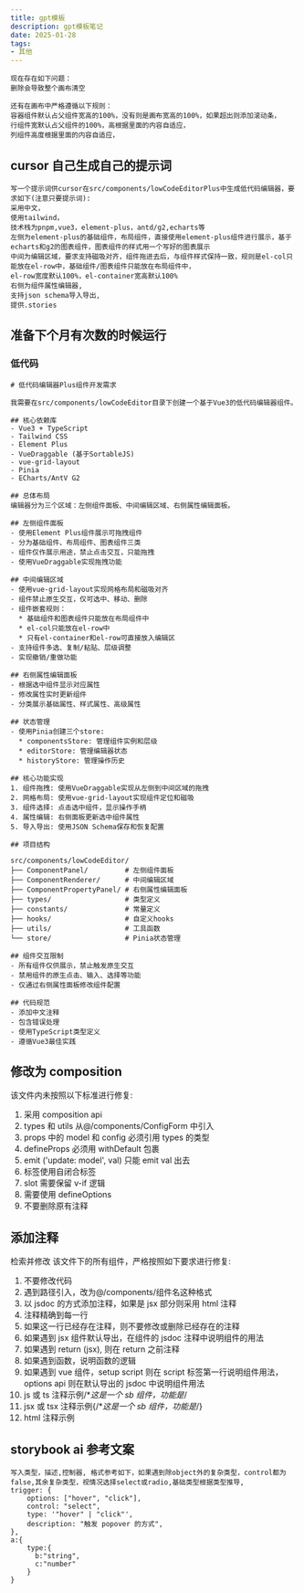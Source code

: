 ```yaml
---
title: gpt模板
description: gpt模板笔记
date: 2025-01-28
tags:
- 其他
---
```

```
现在存在如下问题：
删除会导致整个画布清空

还有在画布中严格遵循以下规则：
容器组件默认占父组件宽高的100%，没有则是画布宽高的100%，如果超出则添加滚动条，
行组件宽默认占父组件的100%，高根据里面的内容自适应，
列组件高度根据里面的内容自适应，
```

## cursor 自己生成自己的提示词
```
写一个提示词供cursor在src/components/lowCodeEditorPlus中生成低代码编辑器，要求如下(注意只要提示词):
采用中文，
使用tailwind，
技术栈为pnpm,vue3，element-plus，antd/g2,echarts等
左侧为element-plus的基础组件，布局组件，直接使用element-plus组件进行展示，基于echarts和g2的图表组件，图表组件的样式用一个写好的图表展示
中间为编辑区域，要求支持磁吸对齐，组件拖进去后，与组件样式保持一致，规则是el-col只能放在el-row中，基础组件/图表组件只能放在布局组件中，
el-row宽度默认100%，el-container宽高默认100%
右侧为组件属性编辑器,
支持json schema导入导出,
提供.stories
```
## 准备下个月有次数的时候运行
### 低代码
```text
# 低代码编辑器Plus组件开发需求

我需要在src/components/lowCodeEditor目录下创建一个基于Vue3的低代码编辑器组件。

## 核心依赖库
- Vue3 + TypeScript
- Tailwind CSS
- Element Plus
- VueDraggable (基于SortableJS)
- vue-grid-layout
- Pinia
- ECharts/AntV G2

## 总体布局
编辑器分为三个区域：左侧组件面板、中间编辑区域、右侧属性编辑面板。

## 左侧组件面板
- 使用Element Plus组件展示可拖拽组件
- 分为基础组件、布局组件、图表组件三类
- 组件仅作展示用途，禁止点击交互，只能拖拽
- 使用VueDraggable实现拖拽功能

## 中间编辑区域
- 使用vue-grid-layout实现网格布局和磁吸对齐
- 组件禁止原生交互，仅可选中、移动、删除
- 组件嵌套规则：
  * 基础组件和图表组件只能放在布局组件中
  * el-col只能放在el-row中
  * 只有el-container和el-row可直接放入编辑区
- 支持组件多选、复制/粘贴、层级调整
- 实现撤销/重做功能

## 右侧属性编辑面板
- 根据选中组件显示对应属性
- 修改属性实时更新组件
- 分类展示基础属性、样式属性、高级属性

## 状态管理
- 使用Pinia创建三个store:
  * componentsStore: 管理组件实例和层级
  * editorStore: 管理编辑器状态
  * historyStore: 管理操作历史

## 核心功能实现
1. 组件拖拽: 使用VueDraggable实现从左侧到中间区域的拖拽
2. 网格布局: 使用vue-grid-layout实现组件定位和磁吸
3. 组件选择: 点击选中组件，显示操作手柄
4. 属性编辑: 右侧面板更新选中组件属性
5. 导入导出: 使用JSON Schema保存和恢复配置

## 项目结构

src/components/lowCodeEditor/
├── ComponentPanel/         # 左侧组件面板
├── ComponentRenderer/      # 中间编辑区域
├── ComponentPropertyPanel/ # 右侧属性编辑面板
├── types/                  # 类型定义
├── constants/              # 常量定义
├── hooks/                  # 自定义hooks
├── utils/                  # 工具函数
└── store/                  # Pinia状态管理

## 组件交互限制
- 所有组件仅供展示，禁止触发原生交互
- 禁用组件的原生点击、输入、选择等功能
- 仅通过右侧属性面板修改组件配置

## 代码规范
- 添加中文注释
- 包含错误处理
- 使用TypeScript类型定义
- 遵循Vue3最佳实践
```

## 修改为 composition
该文件内未按照以下标准进行修复:
1. 采用 composition api
2. types 和 utils 从@/components/ConfigForm 中引入
3. props 中的 model 和 config 必须引用 types 的类型
4. defineProps 必须用 withDefault 包裹
5. emit ('update: model', val) 只能 emit val 出去
6. 标签使用自闭合标签
7. slot 需要保留 v-if 逻辑
8. 需要使用 defineOptions
9. 不要删除原有注释

## 添加注释
检索并修改 该文件下的所有组件，严格按照如下要求进行修复:
1. 不要修改代码
2. 遇到路径引入，改为@/components/组件名这种格式
3. 以 jsdoc 的方式添加注释，如果是 jsx 部分则采用 html 注释
4. 注释精确到每一行
5. 如果这一行已经存在注释，则不要修改或删除已经存在的注释
6. 如果遇到 jsx 组件默认导出，在组件的 jsdoc 注释中说明组件的用法
7. 如果遇到 return (jsx), 则在 return 之前注释
8. 如果遇到函数，说明函数的逻辑
9. 如果遇到 vue 组件，setup script 则在 script 标签第一行说明组件用法，options api 则在默认导出的 jsdoc 中说明组件用法
10. js 或 ts 注释示例/**这是一个 sb 组件，功能是*/
11. jsx 或 tsx 注释示例{/**这是一个 sb 组件，功能是*/}
12. html 注释示例<!-- 日历组件 -->
## storybook ai 参考文案
```text
写入类型，描述,控制器, 格式参考如下，如果遇到除object外的复杂类型，control都为false,其余复杂类型，视情况选择select或radio,基础类型根据类型推导,
trigger: {
	options: ["hover", "click"],
	control: "select",
	type: '"hover" | "click"',
	description: "触发 popover 的方式",
},
a:{
	type:{
	  b:"string",
	  c:"number"
	}
}
```
